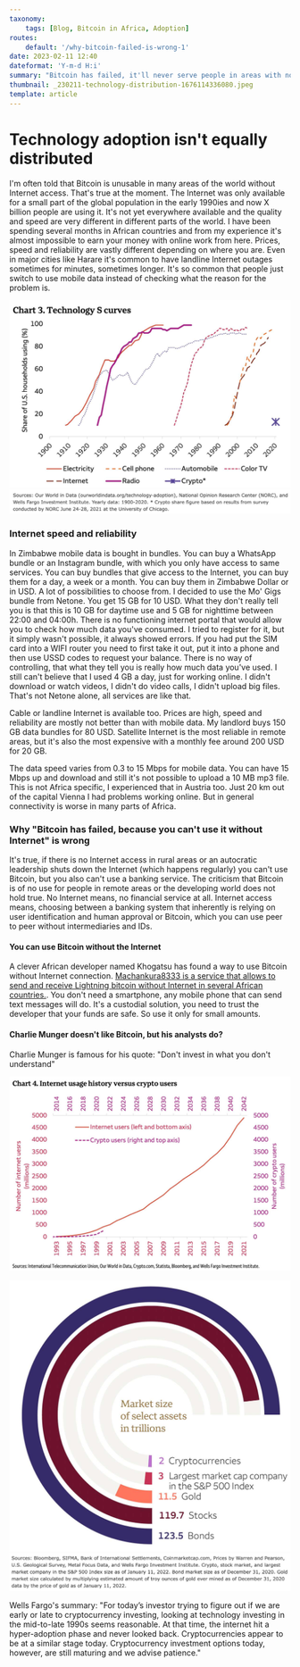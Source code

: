 ```yaml
---
taxonomy:
    tags: [Blog, Bitcoin in Africa, Adoption]
routes:
    default: '/why-bitcoin-failed-is-wrong-1'
date: 2023-02-11 12:40
dateformat: 'Y-m-d H:i'
summary: "Bitcoin has failed, it'll never serve people in areas with no Internet" is something you'll hear often. Read why this is wrong in this article.
thumbnail: _230211-technology-distribution-1676114336080.jpeg
template: article 
---
```


# Technology adoption isn't equally distributed

I'm often told that Bitcoin is unusable in many areas of the world without Internet access. That's true at the moment. The Internet was only available for a small part of the global population in the early 1990ies and now X billion people are using it. It's not yet everywhere available and the quality and speed are very different in different parts of the world. I have been spending several months in African countries and from my experience it's almost impossible to earn your money with online work from here. Prices, speed and reliability are vastly different depending on where you are. Even in major cities like Harare it's common to have landline Internet outages sometimes for minutes, sometimes longer. It's so common that people just switch to use mobile data instead of checking what the reason for the problem is.

![](_230220-technology-distribution-1676114234112.jpeg)
![](_230220-technology-distribution-1676114288526.jpeg)

### Internet speed and reliability

In Zimbabwe mobile data is bought in bundles. You can buy a WhatsApp bundle or an Instagram bundle, with which you only have access to same services. You can buy bundles that give access to the Internet, you can buy them for a day, a week or a month. You can buy them in Zimbabwe Dollar or in USD. A lot of possibilities to choose from. I decided to use the Mo' Gigs bundle from Netone. You get 15 GB for 10 USD. What they don't really tell you is that this is 10 GB for daytime use and 5 GB for nighttime between 22:00 and 04:00h. There is no functioning internet portal that would allow you to check how much data you've consumed. I tried to register for it, but it simply wasn't possible, it always showed errors. If you had put the SIM card into a WIFI router you need to first take it out, put it into a phone and then use USSD codes to request your balance. There is no way of controlling, that what they tell you is really how much data you've used. I still can't believe that I used 4 GB a day, just for working online. I didn't download or watch videos, I didn't do video calls, I didn't upload big files. That's not Netone alone, all services are like that.

Cable or landline Internet is available too. Prices are high, speed and reliability are mostly not better than with mobile data. My landlord buys 150 GB data bundles for 80 USD. Satellite Internet is the most reliable in remote areas, but it's also the most expensive with a monthly fee around 200 USD for 20 GB. 

The data speed varies from 0.3 to 15 Mbps for mobile data. You can have 15 Mbps up and download and still it's not possible to upload a 10 MB mp3 file. This is not Africa specific, I experienced that in Austria too. Just 20 km out of the capital Vienna I had problems working online. But in general connectivity is worse in many parts of Africa.

### Why "Bitcoin has failed, because you can't use it without Internet" is wrong

It's true, if there is no Internet access in rural areas or an autocratic leadership shuts down the Internet (which happens regularly) you can't use Bitcoin, but you also can't use a banking service. The criticism that Bitcoin is of no use for people in remote areas or the developing world does not hold true. No Internet means, no financial service at all. Internet access means, choosing between a banking system that inherently is relying on user identification and human approval or Bitcoin, which you can use peer to peer without intermediaries and IDs. 

#### You can use Bitcoin without the Internet

A clever African developer named Khogatsu has found a way to use Bitcoin without Internet connection. [Machankura8333 is a service that allows to send and receive Lightning bitcoin without Internet in several African countries.](/bitcoin-works-without-internet). You don't need a smartphone, any mobile phone that can send text messages will do. It's a custodial solution, you need to trust the developer that your funds are safe. So use it only for small amounts.


#### Charlie Munger doesn't like Bitcoin, but his analysts do?

Charlie Munger is famous for his quote: "Don't invest in what you don't understand"

![](_230220-technology-distribution-1676114336080.jpeg)


![](_230220-technology-distribution-1676114427124.jpeg)
![](_230220-technology-distribution-1676114456480.jpeg)

Wells Fargo's summary: "For today’s investor trying to figure out if we are early or late to cryptocurrency investing, looking at technology investing in the mid-to-late 1990s seems reasonable. At that time, the internet hit a hyper-adoption phase and never looked back. Cryptocurrencies appear to be at a similar stage today. Cryptocurrency investment options today, however, are still maturing and we advise patience."

